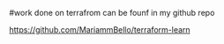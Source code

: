 #work done on terrafrom can be founf in my github repo

https://github.com/MariammBello/terraform-learn